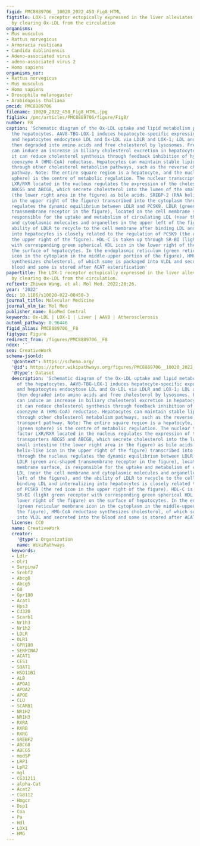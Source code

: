 ```yaml
---
figid: PMC8889706__10020_2022_450_Fig8_HTML
figtitle: LOX-1 receptor ectopically expressed in the liver alleviates atherosclerosis
  by clearing Ox-LDL from the circulation
organisms:
- Mus musculus
- Rattus norvegicus
- Armoracia rusticana
- Candida dubliniensis
- Adeno-associated virus
- adeno-associated virus 2
- Homo sapiens
organisms_ner:
- Rattus norvegicus
- Mus musculus
- Homo sapiens
- Drosophila melanogaster
- Arabidopsis thaliana
pmcid: PMC8889706
filename: 10020_2022_450_Fig8_HTML.jpg
figlink: /pmc/articles/PMC8889706/figure/Fig8/
number: F8
caption: 'Schematic diagram of the Ox-LDL uptake and lipid metabolism pathways of
  the hepatocytes. AAV8-TBG-LOX-1 induces hepatocyte-specific expression of LOX-1,
  and hepatocytes endocytose LDL and Ox-LDL via LDLR and LOX-1; LDL and Ox-LDL are
  then degraded into amino acids and free cholesterol by lysosomes. Free cholesterol
  can induce an increase in biliary cholesterol excretion in hepatocytes; furthermore,
  it can reduce cholesterol synthesis through feedback inhibition of hydroxymethylglutaryl
  coenzyme A (HMG-CoA) reductase. Hepatocytes can maintain stable lipid metabolism
  through other cholesterol metabolism pathways, such as the reverse cholesterol transport
  pathway. Note: The entire square region is a hepatocyte, and the nucleus (green
  sphere) is the centre of metabolic regulation. The nuclear transcription factor
  LXR/RXR located in the nucleus regulates the expression of the cholesterol transporters
  ABCG5 and ABCG8, which secrete cholesterol into the lumen of the small intestine
  (the lower right area in the figure) as bile acids. SREBP-2 (RNA helix-like icon
  in the upper right of the figure) transcribed into the cytoplasm through the nucleus
  regulates the dynamic equilibrium between LDLR and PCSK9. LDLR (green arc-shaped
  transmembrane receptor in the figure), located on the cell membrane surface, is
  responsible for the uptake and metabolism of circulating LDL (near the cell membrane
  and cytoplasmic molecules and organelles in the upper left of the figure), and the
  ability of LDLR to recycle to the cell membrane after binding LDL and internalizing
  into hepatocytes is closely related to the regulation of PCSK9 (the red icon in
  the upper right of the figure). HDL-C is taken up through SR-BI (light green receptor
  with corresponding green spherical HDL icon in the lower right of the figure) on
  the surface of hepatocytes. In the endoplasmic reticulum (green reticular membrane
  icon in the cytoplasm in the middle-upper portion of the figure), HMG-CoA reductase
  synthesizes cholesterol, of which some is packaged into VLDL and secreted into the
  blood and some is stored after ACAT esterification'
papertitle: The LOX-1 receptor ectopically expressed in the liver alleviates atherosclerosis
  by clearing Ox-LDL from the circulation.
reftext: Zhiwen Wang, et al. Mol Med. 2022;28:26.
year: '2022'
doi: 10.1186/s10020-022-00450-3
journal_title: Molecular Medicine
journal_nlm_ta: Mol Med
publisher_name: BioMed Central
keywords: Ox-LDL | LOX-1 | Liver | AAV8 | Atherosclerosis
automl_pathway: 0.96446
figid_alias: PMC8889706__F8
figtype: Figure
redirect_from: /figures/PMC8889706__F8
ndex: ''
seo: CreativeWork
schema-jsonld:
  '@context': https://schema.org/
  '@id': https://pfocr.wikipathways.org/figures/PMC8889706__10020_2022_450_Fig8_HTML.html
  '@type': Dataset
  description: 'Schematic diagram of the Ox-LDL uptake and lipid metabolism pathways
    of the hepatocytes. AAV8-TBG-LOX-1 induces hepatocyte-specific expression of LOX-1,
    and hepatocytes endocytose LDL and Ox-LDL via LDLR and LOX-1; LDL and Ox-LDL are
    then degraded into amino acids and free cholesterol by lysosomes. Free cholesterol
    can induce an increase in biliary cholesterol excretion in hepatocytes; furthermore,
    it can reduce cholesterol synthesis through feedback inhibition of hydroxymethylglutaryl
    coenzyme A (HMG-CoA) reductase. Hepatocytes can maintain stable lipid metabolism
    through other cholesterol metabolism pathways, such as the reverse cholesterol
    transport pathway. Note: The entire square region is a hepatocyte, and the nucleus
    (green sphere) is the centre of metabolic regulation. The nuclear transcription
    factor LXR/RXR located in the nucleus regulates the expression of the cholesterol
    transporters ABCG5 and ABCG8, which secrete cholesterol into the lumen of the
    small intestine (the lower right area in the figure) as bile acids. SREBP-2 (RNA
    helix-like icon in the upper right of the figure) transcribed into the cytoplasm
    through the nucleus regulates the dynamic equilibrium between LDLR and PCSK9.
    LDLR (green arc-shaped transmembrane receptor in the figure), located on the cell
    membrane surface, is responsible for the uptake and metabolism of circulating
    LDL (near the cell membrane and cytoplasmic molecules and organelles in the upper
    left of the figure), and the ability of LDLR to recycle to the cell membrane after
    binding LDL and internalizing into hepatocytes is closely related to the regulation
    of PCSK9 (the red icon in the upper right of the figure). HDL-C is taken up through
    SR-BI (light green receptor with corresponding green spherical HDL icon in the
    lower right of the figure) on the surface of hepatocytes. In the endoplasmic reticulum
    (green reticular membrane icon in the cytoplasm in the middle-upper portion of
    the figure), HMG-CoA reductase synthesizes cholesterol, of which some is packaged
    into VLDL and secreted into the blood and some is stored after ACAT esterification'
  license: CC0
  name: CreativeWork
  creator:
    '@type': Organization
    name: WikiPathways
  keywords:
  - Ldlr
  - Olr1
  - Serpina7
  - Srebf2
  - Abcg8
  - Abcg5
  - G8
  - Gpr180
  - Acat1
  - Hps3
  - Cd320
  - Scarb1
  - Nr1h3
  - Nr1h2
  - LDLR
  - OLR1
  - GPR180
  - SERPINA7
  - ACAT1
  - CES1
  - SOAT1
  - HSD11B1
  - ALB
  - APOA1
  - APOA2
  - APOE
  - CLU
  - SCARB1
  - NR1H2
  - NR1H3
  - RXRA
  - RXRB
  - RXRG
  - SREBF2
  - ABCG8
  - ABCG5
  - modSP
  - LRP1
  - LpR2
  - mgl
  - CG31211
  - alpha-Cat
  - Acat2
  - CG8112
  - Hmgcr
  - Dsp1
  - Coa
  - Pa
  - Hdl
  - LOX1
  - HMG
---
```


